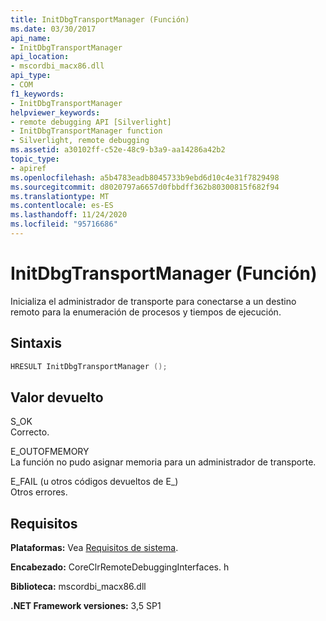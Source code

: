 ```yaml
---
title: InitDbgTransportManager (Función)
ms.date: 03/30/2017
api_name:
- InitDbgTransportManager
api_location:
- mscordbi_macx86.dll
api_type:
- COM
f1_keywords:
- InitDbgTransportManager
helpviewer_keywords:
- remote debugging API [Silverlight]
- InitDbgTransportManager function
- Silverlight, remote debugging
ms.assetid: a30102ff-c52e-48c9-b3a9-aa14286a42b2
topic_type:
- apiref
ms.openlocfilehash: a5b4783eadb8045733b9ebd6d10c4e31f7829498
ms.sourcegitcommit: d8020797a6657d0fbbdff362b80300815f682f94
ms.translationtype: MT
ms.contentlocale: es-ES
ms.lasthandoff: 11/24/2020
ms.locfileid: "95716686"
---
```

# <a name="initdbgtransportmanager-function"></a>InitDbgTransportManager (Función)

Inicializa el administrador de transporte para conectarse a un destino remoto para la enumeración de procesos y tiempos de ejecución.  
  
## <a name="syntax"></a>Sintaxis  
  
```cpp  
HRESULT InitDbgTransportManager ();  
```  
  
## <a name="return-value"></a>Valor devuelto  

 S_OK  
 Correcto.  
  
 E_OUTOFMEMORY  
 La función no pudo asignar memoria para un administrador de transporte.  
  
 E_FAIL (u otros códigos devueltos de E_)  
 Otros errores.  
  
## <a name="requirements"></a>Requisitos  

 **Plataformas:** Vea [Requisitos de sistema](../../get-started/system-requirements.md).  
  
 **Encabezado:** CoreClrRemoteDebuggingInterfaces. h  
  
 **Biblioteca:** mscordbi_macx86.dll  
  
 **.NET Framework versiones:** 3,5 SP1
